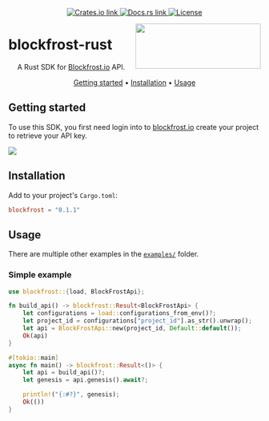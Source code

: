 <p align="center">
  <a href="https://crates.io/crates/blockfrost">
    <img src="https://img.shields.io/crates/v/blockfrost?color=0A60DD" alt="Crates.io link">
  </a>
  <a href="https://docs.rs/blockfrost">
    <img src="https://img.shields.io/docsrs/blockfrost?color=%230A60DD" alt="Docs.rs link">
  </a>
  <a href="https://github.com/blockfrost/blockfrost-rust/blob/master/LICENSE">
    <img src="https://img.shields.io/crates/l/blockfrost?color=%230A60DD" alt="License">
  </a>
</p>


<img src="https://blockfrost.io/images/logo.svg" width="250" align="right" height="90">

# blockfrost-rust

<p align="center">A Rust SDK for <a href="https://blockfrost.io">Blockfrost.io</a> API.</p>
<p align="center">
  <a href="#getting-started">Getting started</a> •
  <a href="#installation">Installation</a> •
  <a href="#usage">Usage</a>
</p>

## Getting started

To use this SDK, you first need login into to [blockfrost.io](https://blockfrost.io) create your project to retrieve
your API key.

<img src="https://i.imgur.com/smY12ro.png">

## Installation

Add to your project's `Cargo.toml`:

```toml
blockfrost = "0.1.1"
```

## Usage

There are multiple other examples in the [`examples/`](./examples) folder.

### Simple example

```rust
use blockfrost::{load, BlockFrostApi};

fn build_api() -> blockfrost::Result<BlockFrostApi> {
    let configurations = load::configurations_from_env()?;
    let project_id = configurations["project_id"].as_str().unwrap();
    let api = BlockFrostApi::new(project_id, Default::default());
    Ok(api)
}

#[tokio::main]
async fn main() -> blockfrost::Result<()> {
    let api = build_api()?;
    let genesis = api.genesis().await?;

    println!("{:#?}", genesis);
    Ok(())
}
```
